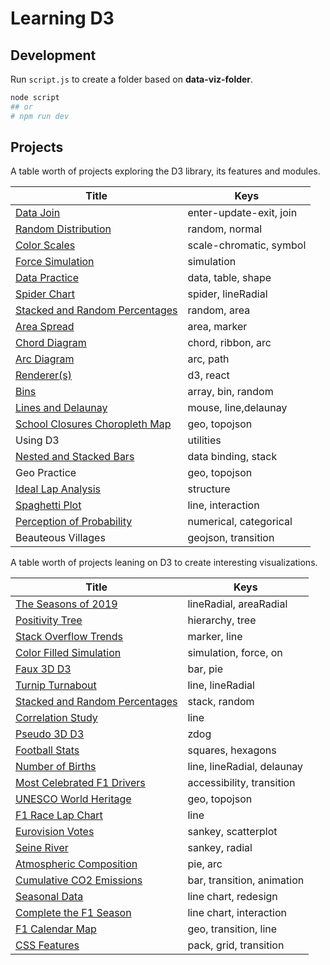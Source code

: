 # Learning D3

## Development

Run `script.js` to create a folder based on **data-viz-folder**.

```bash
node script
## or
# npm run dev
```

## Projects

A table worth of projects exploring the D3 library, its features and modules.

| Title                                                                         | Keys                    |
| ----------------------------------------------------------------------------- | ----------------------- |
| [Data Join](https://codepen.io/borntofrappe/pen/wvaxwdY)                      | enter-update-exit, join |
| [Random Distribution](https://codepen.io/borntofrappe/pen/wvKwRoB)            | random, normal          |
| [Color Scales](https://codepen.io/borntofrappe/pen/yLYJpKq)                   | scale-chromatic, symbol |
| [Force Simulation](https://codepen.io/borntofrappe/pen/GRpNqpd)               | simulation              |
| [Data Practice](https://codepen.io/borntofrappe/pen/pojPJGa)                  | data, table, shape      |
| [Spider Chart](https://codepen.io/borntofrappe/pen/ZEbZxgb)                   | spider, lineRadial      |
| [Stacked and Random Percentages](https://codepen.io/borntofrappe/pen/QWjeEEg) | random, area            |
| [Area Spread](https://codepen.io/borntofrappe/pen/dyGbWLq)                    | area, marker            |
| [Chord Diagram](https://codepen.io/borntofrappe/pen/gOPObrL)                  | chord, ribbon, arc      |
| [Arc Diagram](https://codepen.io/borntofrappe/pen/RwrwdVv)                    | arc, path               |
| [Renderer(s)](https://codepen.io/borntofrappe/pen/zYrGwZV)                    | d3, react               |
| [Bins](https://codepen.io/borntofrappe/pen/NWdVGre)                           | array, bin, random      |
| [Lines and Delaunay](https://codepen.io/borntofrappe/pen/ExNQbax)             | mouse, line,delaunay    |
| [School Closures Choropleth Map](https://codepen.io/borntofrappe/pen/oNBaKdw) | geo, topojson           |
| Using D3                                                                      | utilities               |
| [Nested and Stacked Bars](https://codepen.io/borntofrappe/pen/MWvXjEx)        | data binding, stack     |
| Geo Practice                                                                  | geo, topojson           |
| [Ideal Lap Analysis](https://codepen.io/borntofrappe/pen/YzxMKXj)             | structure               |
| [Spaghetti Plot](https://codepen.io/borntofrappe/pen/XWawvgw)                 | line, interaction       |
| [Perception of Probability](https://codepen.io/borntofrappe/pen/LYzqpwX)      | numerical, categorical  |
| Beauteous Villages                                                            | geojson, transition     |

A table worth of projects leaning on D3 to create interesting visualizations.

| Title                                                                         | Keys                       |
| ----------------------------------------------------------------------------- | -------------------------- |
| [The Seasons of 2019](https://codepen.io/borntofrappe/pen/jOPeKZp)            | lineRadial, areaRadial     |
| [Positivity Tree](https://codepen.io/borntofrappe/pen/eYpNRRX)                | hierarchy, tree            |
| [Stack Overflow Trends](https://codepen.io/borntofrappe/pen/oNjjdeZ)          | marker, line               |
| [Color Filled Simulation](https://codepen.io/borntofrappe/pen/dyYOBzV)        | simulation, force, on      |
| [Faux 3D D3](https://codepen.io/borntofrappe/pen/NWGeZNV)                     | bar, pie                   |
| [Turnip Turnabout](https://codepen.io/borntofrappe/pen/pojGaEZ)               | line, lineRadial           |
| [Stacked and Random Percentages](https://codepen.io/borntofrappe/pen/QWjeEEg) | stack, random              |
| [Correlation Study](https://codepen.io/borntofrappe/pen/VwvodeX)              | line                       |
| [Pseudo 3D D3](https://codepen.io/borntofrappe/pen/yLeBLYX)                   | zdog                       |
| [Football Stats](https://codepen.io/borntofrappe/pen/eYBeJjL)                 | squares, hexagons          |
| [Number of Births](https://codepen.io/borntofrappe/full/YzpLpjm)              | line, lineRadial, delaunay |
| [Most Celebrated F1 Drivers](https://codepen.io/borntofrappe/pen/MWbqLYM)     | accessibility, transition  |
| [UNESCO World Heritage](https://codepen.io/borntofrappe/pen/jOyRJKO)          | geo, topojson              |
| [F1 Race Lap Chart](https://codepen.io/borntofrappe/pen/yLMoYbY)              | line                       |
| [Eurovision Votes](https://codepen.io/borntofrappe/pen/dyvJpOJ)               | sankey, scatterplot        |
| [Seine River](https://codepen.io/borntofrappe/pen/qBroKjx)                    | sankey, radial             |
| [Atmospheric Composition](https://codepen.io/borntofrappe/pen/rNzvvLE)        | pie, arc                   |
| [Cumulative CO2 Emissions](https://codepen.io/borntofrappe/pen/VwzBZgB)       | bar, transition, animation |
| [Seasonal Data](https://codepen.io/borntofrappe/pen/BadEeLE)                  | line chart, redesign       |
| [Complete the F1 Season](https://codepen.io/borntofrappe/pen/QWMeGWV)         | line chart, interaction    |
| [F1 Calendar Map](https://codepen.io/borntofrappe/pen/GRGJYMN)                | geo, transition, line      |
| [CSS Features](https://codepen.io/borntofrappe/pen/qBKZNyb)                   | pack, grid, transition     |
